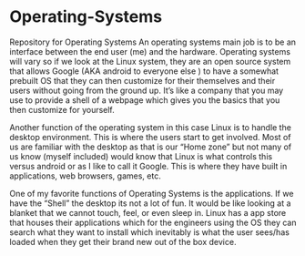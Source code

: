 # Operating-Systems
Repository for Operating Systems
An operating systems main job is to be an interface between the end user (me) and the hardware. 
Operating systems will vary so if we look at the Linux system, they are an open source system that allows Google (AKA android to everyone else ) to have a somewhat prebuilt OS that they can then customize for their themselves and their users without going from the ground up. 
It’s like a company that you may use to provide a shell of a webpage which gives you the basics that you then customize for yourself.

Another function of the operating system in this case Linux is to handle the desktop environment. This is where the users start to get involved.
Most of us are familiar with the desktop as that is our “Home zone” but not many of us know (myself included) would know that Linux is what controls this versus android 
or as I like to call it Google. This is where they have built in applications, web browsers, games, etc.

One of my favorite functions of Operating Systems is the applications. If we have the “Shell” the desktop its not a lot of fun. 
It would be like looking at a blanket that we cannot touch, feel, or even sleep in. 
Linux has a app store that houses their applications which for the engineers using the OS they can search what they want to install which inevitably is what the user sees/has loaded when they get their brand new out of the box device. 
